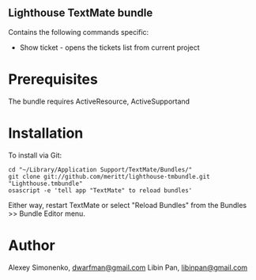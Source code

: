 Lighthouse TextMate bundle
--------------------------

Contains the following commands specific:

* Show ticket - opens the tickets list from current project

Prerequisites
=============

The bundle requires ActiveResource, ActiveSupportand

Installation
============

To install via Git:

    cd "~/Library/Application Support/TextMate/Bundles/"
    git clone git://github.com/meritt/lighthouse-tmbundle.git "Lighthouse.tmbundle"
    osascript -e 'tell app "TextMate" to reload bundles'

Either way, restart TextMate or select "Reload Bundles" from the Bundles >> Bundle Editor menu.

Author
======

Alexey Simonenko, dwarfman@gmail.com
Libin Pan, libinpan@gmail.com